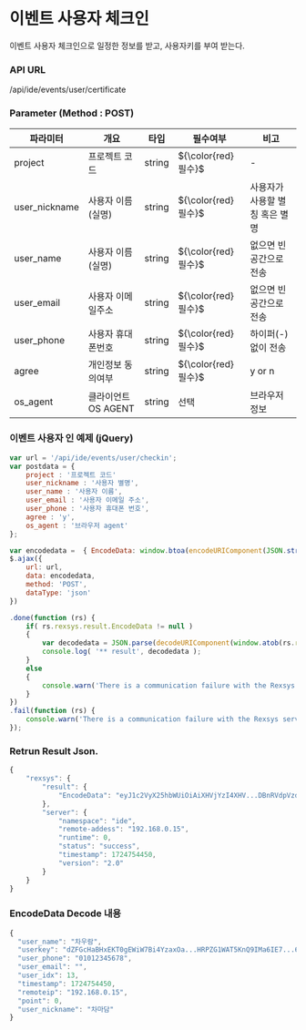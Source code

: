 이벤트 사용자 체크인
==========================
이벤트 사용자 체크인으로 일정한 정보를 받고, 사용자키를 부여 받는다.

### API URL

/api/ide/events/user/certificate

### Parameter (Method : POST)

|파라미터|개요|타입|필수여부|비고|
|------|---|---|---|---|
|project|프로젝트 코드|string|${\color{red}필수}$|-|
|user_nickname|사용자 이름(실명)|string|${\color{red}필수}$|사용자가 사용할 별칭 혹은 별명|
|user_name|사용자 이름(실명)|string|${\color{red}필수}$|없으면 빈공간으로 전송|
|user_email|사용자 이메일주소|string|${\color{red}필수}$|없으면 빈공간으로 전송|
|user_phone|사용자 휴대폰번호|string|${\color{red}필수}$|하이퍼(-) 없이 전송|
|agree|개인정보 동의여부|string|${\color{red}필수}$|y or n|
|os_agent|클라이언트 OS AGENT|string|선택|브라우저 정보|

### 이벤트 사용자 인 예제 (jQuery)
```javascript
var url = '/api/ide/events/user/checkin';
var postdata = {
	project : '프로젝트 코드'
	user_nickname : '사용자 별명',
	user_name : '사용자 이름',
	user_email : '사용자 이메일 주소',
	user_phone : '사용자 휴대폰 번호',
	agree : 'y',
	os_agent : '브라우저 agent'
};

var encodedata =  { EncodeData: window.btoa(encodeURIComponent(JSON.stringify( postdata ))) };
$.ajax({
	url: url,
	data: encodedata,
	method: 'POST',
	dataType: 'json'
})

.done(function (rs) {
	if( rs.rexsys.result.EncodeData != null )
	{
		var decodedata = JSON.parse(decodeURIComponent(window.atob(rs.rexsys.result.EncodeData)))
		console.log( '** result', decodedata );	
	}
	else
	{
		console.warn('There is a communication failure with the Rexsys server.');
	}
})
.fail(function (rs) {
	console.warn('There is a communication failure with the Rexsys server.');
});
```

### Retrun Result Json.

```javascript
{
    "rexsys": {
        "result": {
            "EncodeData": "eyJ1c2VyX25hbWUiOiAiXHVjYzI4XHV...DBnRVdpVzdCaTRZemF4T2FoZWRzUjcweFlnZ1Jsd1kwZXZuZ3ZDTGZIUlBaRzFXQVQ1S25ROUlNYTZJRTdvaEF1RmQzcWdHYzF1YUxjR1hidXkraEJUMWFYWGZGaGhVMHA2UlhURS9tcXUrcld6UWU3TFJ1V0NtdVBxKzhzVnJpWWNzcXJyUUFheVJoSEY0UmFGWWRScWVPRVV0eTQ0PSIs...0NDUwLCAicmVtb3RlaXAiOiAiMTkyLjE2OC4wLjE1IiwgInBvaW50IjogMCwgInVzZXJfbmlja25hbWUiOiA...n0="
        },
        "server": {
            "namespace": "ide",
            "remote-addess": "192.168.0.15",
            "runtime": 0,
            "status": "success",
            "timestamp": 1724754450,
            "version": "2.0"
        }
    }
}
```
### EncodeData Decode 내용
```javascript
{
  "user_name": "차우람",
  "userkey": "dZFGcHaBHxEKT0gEWiW7Bi4YzaxOa...HRPZG1WAT5KnQ9IMa6IE7...6RXTE/mqu+rWzQe7LRuWCmuPq+8sVriYcsqrrQAayRhHF4...4=",
  "user_phone": "01012345678",
  "user_email": "",
  "user_idx": 13,
  "timestamp": 1724754450,
  "remoteip": "192.168.0.15",
  "point": 0,
  "user_nickname": "차마담"
}
```

